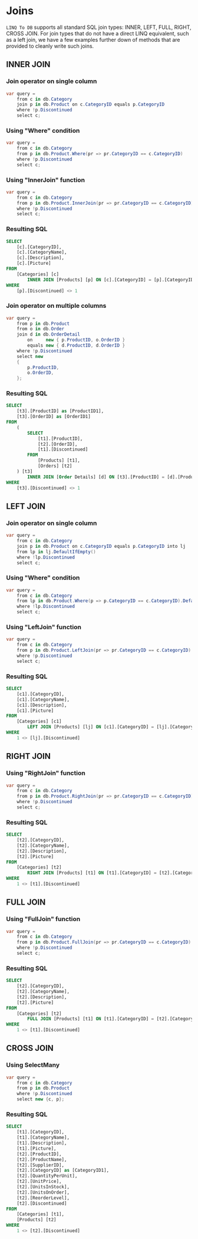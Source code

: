 # Joins

`LINQ To DB` supports all standard SQL join types: INNER, LEFT, FULL, RIGHT, CROSS JOIN. For join types that do not have a direct LINQ equivalent, such as a left join, we have a few examples further down of methods that are provided to cleanly write such joins.

## INNER JOIN

### Join operator on single column

```c#
var query =
    from c in db.Category
    join p in db.Product on c.CategoryID equals p.CategoryID
    where !p.Discontinued
    select c;
```

### Using "Where" condition

```c#
var query =
    from c in db.Category
    from p in db.Product.Where(pr => pr.CategoryID == c.CategoryID)
    where !p.Discontinued
    select c;
```

### Using "InnerJoin" function

```c#
var query =
    from c in db.Category
    from p in db.Product.InnerJoin(pr => pr.CategoryID == c.CategoryID)
    where !p.Discontinued
    select c;
```

### Resulting SQL

```sql
SELECT
    [c].[CategoryID],
    [c].[CategoryName],
    [c].[Description],
    [c].[Picture]
FROM
    [Categories] [c]
        INNER JOIN [Products] [p] ON [c].[CategoryID] = [p].[CategoryID]
WHERE
    [p].[Discontinued] <> 1
```

### Join operator on multiple columns

```cs
var query =
    from p in db.Product
    from o in db.Order
    join d in db.OrderDetail
        on     new { p.ProductID, o.OrderID }
        equals new { d.ProductID, d.OrderID }
    where !p.Discontinued
    select new
    {
        p.ProductID,
        o.OrderID,
    };
```

### Resulting SQL

```sql
SELECT
    [t3].[ProductID] as [ProductID1],
    [t3].[OrderID] as [OrderID1]
FROM
    (
        SELECT
            [t1].[ProductID],
            [t2].[OrderID],
            [t1].[Discontinued]
        FROM
            [Products] [t1],
            [Orders] [t2]
    ) [t3]
        INNER JOIN [Order Details] [d] ON [t3].[ProductID] = [d].[ProductID] AND [t3].[OrderID] = [d].[OrderID]
WHERE
    [t3].[Discontinued] <> 1
```

## LEFT JOIN

### Join operator on single column

```cs
var query =
    from c in db.Category
    join p in db.Product on c.CategoryID equals p.CategoryID into lj
    from lp in lj.DefaultIfEmpty()
    where !lp.Discontinued
    select c;
```

### Using "Where" condition

```cs
var query =
    from c in db.Category
    from lp in db.Product.Where(p => p.CategoryID == c.CategoryID).DefaultIfEmpty()
    where !lp.Discontinued
    select c;
```

### Using "LeftJoin" function

```cs
var query =
    from c in db.Category
    from p in db.Product.LeftJoin(pr => pr.CategoryID == c.CategoryID)
    where !p.Discontinued
    select c;
``````

### Resulting SQL

```sql
SELECT
    [c1].[CategoryID],
    [c1].[CategoryName],
    [c1].[Description],
    [c1].[Picture]
FROM
    [Categories] [c1]
        LEFT JOIN [Products] [lj] ON [c1].[CategoryID] = [lj].[CategoryID]
WHERE
    1 <> [lj].[Discontinued]
```

## RIGHT JOIN

### Using "RightJoin" function

```cs
var query =
    from c in db.Category
    from p in db.Product.RightJoin(pr => pr.CategoryID == c.CategoryID)
    where !p.Discontinued
    select c;
```

### Resulting SQL

```sql
SELECT
    [t2].[CategoryID],
    [t2].[CategoryName],
    [t2].[Description],
    [t2].[Picture]
FROM
    [Categories] [t2]
        RIGHT JOIN [Products] [t1] ON [t1].[CategoryID] = [t2].[CategoryID]
WHERE
    1 <> [t1].[Discontinued]
```

## FULL JOIN

### Using "FullJoin" function

```cs
var query =
    from c in db.Category
    from p in db.Product.FullJoin(pr => pr.CategoryID == c.CategoryID)
    where !p.Discontinued
    select c;
```

### Resulting SQL

```sql
SELECT
    [t2].[CategoryID],
    [t2].[CategoryName],
    [t2].[Description],
    [t2].[Picture]
FROM
    [Categories] [t2]
        FULL JOIN [Products] [t1] ON [t1].[CategoryID] = [t2].[CategoryID]
WHERE
    1 <> [t1].[Discontinued]
```

## CROSS JOIN

### Using SelectMany

```cs
var query =
    from c in db.Category
    from p in db.Product
    where !p.Discontinued
    select new {c, p};
```

### Resulting SQL

```sql
SELECT
    [t1].[CategoryID],
    [t1].[CategoryName],
    [t1].[Description],
    [t1].[Picture],
    [t2].[ProductID],
    [t2].[ProductName],
    [t2].[SupplierID],
    [t2].[CategoryID] as [CategoryID1],
    [t2].[QuantityPerUnit],
    [t2].[UnitPrice],
    [t2].[UnitsInStock],
    [t2].[UnitsOnOrder],
    [t2].[ReorderLevel],
    [t2].[Discontinued]
FROM
    [Categories] [t1],
    [Products] [t2]
WHERE
    1 <> [t2].[Discontinued]
```
